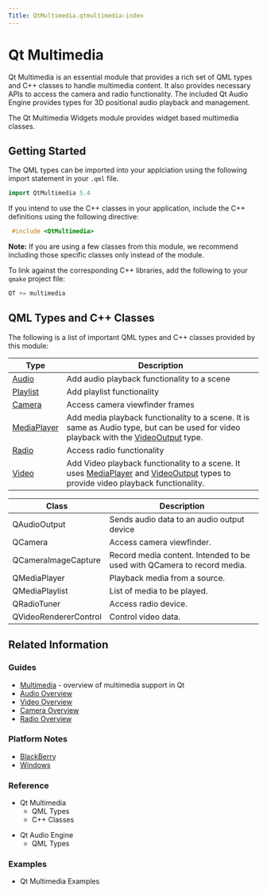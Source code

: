 ```yaml
---
Title: QtMultimedia.qtmultimedia-index
---
```

        
Qt Multimedia
=============

<span class="subtitle"></span>
<span id="details"></span>
Qt Multimedia is an essential module that provides a rich set of QML types and C++ classes to handle multimedia content. It also provides necessary APIs to access the camera and radio functionality. The included Qt Audio Engine provides types for 3D positional audio playback and management.

The Qt Multimedia Widgets module provides widget based multimedia classes.

<span id="getting-started"></span>
Getting Started
---------------

The QML types can be imported into your applciation using the following import statement in your `.qml` file.

``` cpp
import QtMultimedia 5.4
```

If you intend to use the C++ classes in your application, include the C++ definitions using the following directive:

``` cpp
 #include <QtMultimedia>
```

**Note:** If you are using a few classes from this module, we recommend including those specific classes only instead of the module.

To link against the corresponding C++ libraries, add the following to your `qmake` project file:

``` cpp
QT += multimedia
```

<span id="qml-types-and-c-classes"></span>
QML Types and C++ Classes
-------------------------

The following is a list of important QML types and C++ classes provided by this module:

| Type                                                  | Description                                                                                                                                                                                                         |
|-------------------------------------------------------|---------------------------------------------------------------------------------------------------------------------------------------------------------------------------------------------------------------------|
| [Audio](../QtMultimedia.Audio.md)             | Add audio playback functionality to a scene                                                                                                                                                                         |
| [Playlist](../QtMultimedia.Playlist.md)       | Add playlist functionality                                                                                                                                                                                          |
| [Camera](../QtMultimedia.Camera.md)           | Access camera viewfinder frames                                                                                                                                                                                     |
| [MediaPlayer](../QtMultimedia.MediaPlayer.md) | Add media playback functionality to a scene. It is same as Audio type, but can be used for video playback with the [VideoOutput](../QtMultimedia.VideoOutput.md) type.                                      |
| [Radio](../QtMultimedia.Radio.md)             | Access radio functionality                                                                                                                                                                                          |
| [Video](../QtMultimedia.Video.md)             | Add Video playback functionality to a scene. It uses [MediaPlayer](../QtMultimedia.MediaPlayer.md) and [VideoOutput](../QtMultimedia.VideoOutput.md) types to provide video playback functionality. |

| Class                 | Description                                                             |
|-----------------------|-------------------------------------------------------------------------|
| QAudioOutput          | Sends audio data to an audio output device                              |
| QCamera               | Access camera viewfinder.                                               |
| QCameraImageCapture   | Record media content. Intended to be used with QCamera to record media. |
| QMediaPlayer          | Playback media from a source.                                           |
| QMediaPlaylist        | List of media to be played.                                             |
| QRadioTuner           | Access radio device.                                                    |
| QVideoRendererControl | Control video data.                                                     |

<span id="related-information"></span>
Related Information
-------------------

<span id="guides"></span>
### Guides

-   [Multimedia](../QtMultimedia.multimediaoverview.md) - overview of multimedia support in Qt
-   [Audio Overview](../QtMultimedia.audiooverview.md)
-   [Video Overview](../QtMultimedia.videooverview.md)
-   [Camera Overview](../QtMultimedia.cameraoverview.md)
-   [Radio Overview](../QtMultimedia.radiooverview.md)

<span id="platform-notes"></span>
### Platform Notes

-   [BlackBerry](../QtMultimedia.blackberry.md)
-   [Windows](../QtMultimedia.qtmultimedia-windows.md)

<span id="reference"></span>
### Reference

-   Qt Multimedia
    -   QML Types
    -   C++ Classes

<!-- -->

-   Qt Audio Engine
    -   QML Types

<span id="examples"></span>
### Examples

-   Qt Multimedia Examples

